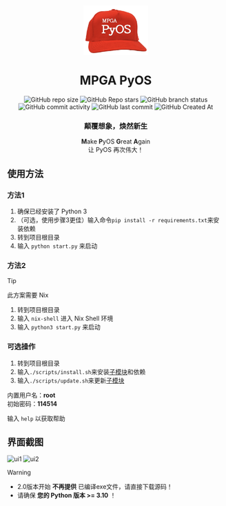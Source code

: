 <div align="center">

<img src="assets/logo.png" height="114px">

# MPGA PyOS
![GitHub repo size](https://img.shields.io/github/repo-size/Meltide/mpga-pyos)
![GitHub Repo stars](https://img.shields.io/github/stars/Meltide/mpga-pyos?style=flat)
![GitHub branch status](https://img.shields.io/github/checks-status/Meltide/mpga-pyos/main)
![GitHub commit activity](https://img.shields.io/github/commit-activity/t/Meltide/mpga-pyos)
![GitHub last commit](https://img.shields.io/github/last-commit/Meltide/mpga-pyos)
![GitHub Created At](https://img.shields.io/github/created-at/Meltide/mpga-pyos) 
### 颠覆想象，焕然新生

**M**ake **P**yOS **G**reat **A**gain
<br>
让 PyOS 再次伟大！

</div>

## 使用方法

### 方法1

1. 确保已经安装了 Python 3
2. （可选，使用步骤3更佳）输入命令`pip install -r requirements.txt`来安装依赖
3. 转到项目根目录
4. 输入 `python start.py` 来启动

### 方法2

> [!TIP]
> 此方案需要 Nix

1. 转到项目根目录
2. 输入 `nix-shell` 进入 Nix Shell 环境
3. 输入 `python3 start.py` 来启动

### 可选操作
1. 转到项目根目录
2. 输入`./scripts/install.sh`来安装[子模块](https://github.com/Meltide/mpga-apps)和依赖
3. 输入`./scripts/update.sh`来更新[子模块](https://github.com/Meltide/mpga-apps)

内置用户名：**root**  
初始密码：**114514**

输入 `help` 以获取帮助

## 界面截图
![ui1](res/ui1.jpg)
![ui2](res/ui2.jpg)

> [!WARNING]  
>- 2.0版本开始 **不再提供** 已编译exe文件，请直接下载源码！
>- 请确保 **您的 Python 版本 >= 3.10** ！
